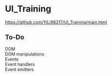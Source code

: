 # UI_Training
https://github.com/YiLi98317/UI_Training/main.html  


## To-Do
DOM  
DOM manipulations  
Events  
Event handlers  
Event emitters  